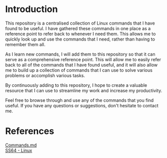 # Introduction
This repository is a centralised collection of Linux commands that I have found to be useful. I have gathered these commands in one place as a reference point to refer back to whenever I need them. This allows me to quickly look up and use the commands that I need, rather than having to remember them all.

As I learn new commands, I will add them to this repository so that it can serve as a comprehensive reference point. This will allow me to easily refer back to all of the commands that I have found useful, and it will also allow me to build up a collection of commands that I can use to solve various problems or accomplish various tasks.

By continuously adding to this repository, I hope to create a valuable resource that I can use to streamline my work and increase my productivity.

Feel free to browse through and use any of the commands that you find useful. If you have any questions or suggestions, don't hesitate to contact me.

# References
[Commands.md](https://github.com/nate-dkz/Command-Prompt/blob/main/Commands.md)
<br>
[SS64 - Linux](https://ss64.com/bash/)
